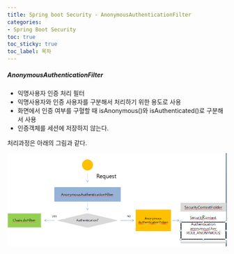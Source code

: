 ```yaml
---
title: Spring boot Security - AnonymousAuthenticationFilter
categories:
- Spring Boot Security
toc: true
toc_sticky: true
toc_label: 목차
---
```


##### AnonymousAuthenticationFilter

* 익명사용자 인증 처리 필터
* 익명사용자와 인증 사용자를 구분해서 처리하기 위한 용도로 사용
* 화면에서 인증 여부를 구혈할 때 isAnonymous()와 isAuthenticated()로 구분해서 사용
* 인증객체를 세션에 저장하지 않는다.

처리과정은 아래의 그림과 같다.



![image-20210124205926415](../../assets/images/2021-01-24-spring-boot-security-2/image-20210124205926415.png)







